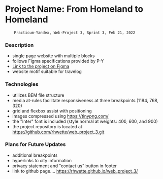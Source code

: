 # Project Name: From Homeland to Homeland
        Practicum-Yandex, Web-Project 3, Sprint 3, Feb 21, 2022

### Description

* single page website with multiple blocks  
* follows Figma specifications provided by P-Y  
* [Link to the project on Figma](https://www.figma.com/file/1zCYcflj6BJx5VqOvXU9nb/Sprint-3-From-Homeland-to-Homeland-desktop-mobile?node-id=0%3A1) 
* website motif suitable for travelog 
  
### Technologies

* utilizes BEM file structure  
* media at-rules facilitate responsiveness at three breakpoints
     (1184, 768, 320) 
* grid and flexbox assist with positioning 
* images compressed using https://tinypng.com/
* the "Inter" font is included (style:normal at weights: 400, 600, and 900) 
* the project repository is located at https://github.com/rhwette/web_project_3.git

  
### Plans for Future Updates 

* additional breakpoints  
* hyperlinks to city information
* privacy statement and "contact us" button in footer
* link to github page....
https://rhwette.github.io/web_project_3/

